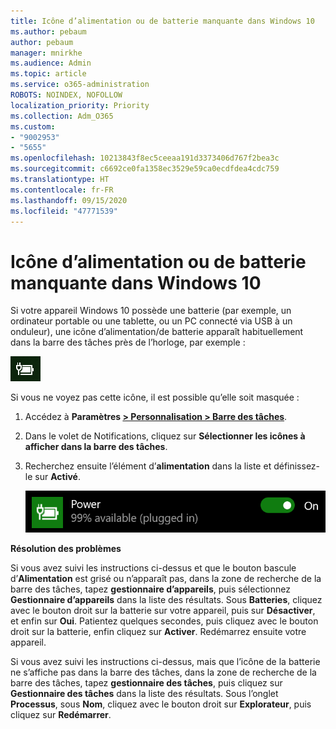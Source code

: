```yaml
---
title: Icône d’alimentation ou de batterie manquante dans Windows 10
ms.author: pebaum
author: pebaum
manager: mnirkhe
ms.audience: Admin
ms.topic: article
ms.service: o365-administration
ROBOTS: NOINDEX, NOFOLLOW
localization_priority: Priority
ms.collection: Adm_O365
ms.custom:
- "9002953"
- "5655"
ms.openlocfilehash: 10213843f8ec5ceeaa191d3373406d767f2bea3c
ms.sourcegitcommit: c6692ce0fa1358ec3529e59ca0ecdfdea4cdc759
ms.translationtype: HT
ms.contentlocale: fr-FR
ms.lasthandoff: 09/15/2020
ms.locfileid: "47771539"
---
```

# <a name="power-or-battery-icon-missing-in-windows-10"></a>Icône d’alimentation ou de batterie manquante dans Windows 10

Si votre appareil Windows 10 possède une batterie (par exemple, un ordinateur portable ou une tablette, ou un PC connecté via USB à un onduleur), une icône d’alimentation/de batterie apparaît habituellement dans la barre des tâches près de l’horloge, par exemple :

![Icône de la batterie](media/battery-icon.png)

Si vous ne voyez pas cette icône, il est possible qu’elle soit masquée :

1. Accédez à **Paramètres [> Personnalisation > Barre des tâches](ms-settings:taskbar?activationSource=GetHelp)**.

2. Dans le volet de Notifications, cliquez sur **Sélectionner les icônes à afficher dans la barre des tâches**.

3. Recherchez ensuite l’élément d’**alimentation** dans la liste et définissez-le sur **Activé**.

    ![Afficher l’icône d’alimentation dans la barre des tâches](media/power-icon-on.png)

**Résolution des problèmes**

Si vous avez suivi les instructions ci-dessus et que le bouton bascule d’**Alimentation** est grisé ou n’apparaît pas, dans la zone de recherche de la barre des tâches, tapez **gestionnaire d’appareils**, puis sélectionnez **Gestionnaire d’appareils** dans la liste des résultats. Sous **Batteries**, cliquez avec le bouton droit sur la batterie sur votre appareil, puis sur **Désactiver**, et enfin sur **Oui**. Patientez quelques secondes, puis cliquez avec le bouton droit sur la batterie, enfin cliquez sur **Activer**. Redémarrez ensuite votre appareil.

Si vous avez suivi les instructions ci-dessus, mais que l’icône de la batterie ne s’affiche pas dans la barre des tâches, dans la zone de recherche de la barre des tâches, tapez **gestionnaire des tâches**, puis cliquez sur **Gestionnaire des tâches** dans la liste des résultats. Sous l’onglet **Processus**, sous **Nom**, cliquez avec le bouton droit sur **Explorateur**, puis cliquez sur **Redémarrer**.
